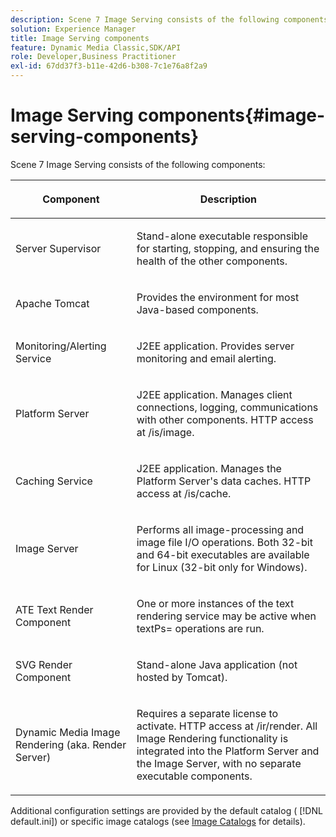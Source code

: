 ```yaml
---
description: Scene 7 Image Serving consists of the following components 
solution: Experience Manager
title: Image Serving components
feature: Dynamic Media Classic,SDK/API
role: Developer,Business Practitioner
exl-id: 67dd37f3-b11e-42d6-b308-7c1e76a8f2a9
---
```

# Image Serving components{#image-serving-components}

Scene 7 Image Serving consists of the following components:

<table id="table_534AF33FE5C4453EACAE0DF35E8E3B63"> 
 <thead> 
  <tr> 
   <th colname="col1" class="entry"> <p>Component </p> </th> 
   <th colname="col2" class="entry"> <p>Description </p> </th> 
  </tr>
 </thead>
 <tbody> 
  <tr> 
   <td colname="col1"> <p>Server Supervisor </p> </td> 
   <td colname="col2"> <p>Stand-alone executable responsible for starting, stopping, and ensuring the health of the other components. </p> </td> 
  </tr> 
  <tr> 
   <td colname="col1"> <p>Apache Tomcat </p> </td> 
   <td colname="col2"> <p>Provides the environment for most Java-based components. </p> </td> 
  </tr> 
  <tr> 
   <td colname="col1"> <p>Monitoring/Alerting Service </p> </td> 
   <td colname="col2"> <p>J2EE application. Provides server monitoring and email alerting. </p> </td> 
  </tr> 
  <tr> 
   <td colname="col1"> <p>Platform Server </p> </td> 
   <td colname="col2"> <p>J2EE application. Manages client connections, logging, communications with other components. HTTP access at <span class="filepath"> /is/image</span>. </p> </td> 
  </tr> 
  <tr> 
   <td colname="col1"> <p>Caching Service </p> </td> 
   <td colname="col2"> <p>J2EE application. Manages the Platform Server's data caches. HTTP access at /is/cache. </p> </td> 
  </tr> 
  <tr> 
   <td colname="col1"> <p>Image Server </p> </td> 
   <td colname="col2"> <p>Performs all image-processing and image file I/O operations. Both 32-bit and 64-bit executables are available for Linux (32-bit only for Windows). </p> </td> 
  </tr> 
  <tr> 
   <td colname="col1"> <p>ATE Text Render Component </p> </td> 
   <td colname="col2"> <p>One or more instances of the text rendering service may be active when <span class="codeph"> textPs=</span> operations are run. </p> </td> 
  </tr> 
  <tr> 
   <td colname="col1"> <p>SVG Render Component </p> </td> 
   <td colname="col2"> <p>Stand-alone Java application (not hosted by Tomcat). </p> </td> 
  </tr> 
  <tr> 
   <td colname="col1"> <p>Dynamic Media Image Rendering (aka. Render Server) </p> </td> 
   <td colname="col2"> <p>Requires a separate license to activate. HTTP access at <span class="filepath"> /ir/render</span>. All Image Rendering functionality is integrated into the Platform Server and the Image Server, with no separate executable components. </p> </td> 
  </tr> 
 </tbody> 
</table>

Additional configuration settings are provided by the default catalog ( [!DNL default.ini]) or specific image catalogs (see [Image Catalogs](../../is-api/image-catalog/image-serving-api-ref/c-image-catalog-reference/c-overview/c-overview.md#concept-9ce2b6a133de45f783e95cabc5810ac3) for details).
